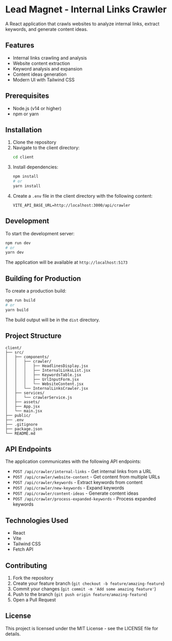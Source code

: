 # Lead Magnet - Internal Links Crawler

A React application that crawls websites to analyze internal links, extract keywords, and generate content ideas.

## Features

- Internal links crawling and analysis
- Website content extraction
- Keyword analysis and expansion
- Content ideas generation
- Modern UI with Tailwind CSS

## Prerequisites

- Node.js (v14 or higher)
- npm or yarn

## Installation

1. Clone the repository
2. Navigate to the client directory:
   ```bash
   cd client
   ```
3. Install dependencies:
   ```bash
   npm install
   # or
   yarn install
   ```
4. Create a `.env` file in the client directory with the following content:
   ```
   VITE_API_BASE_URL=http://localhost:3000/api/crawler
   ```

## Development

To start the development server:

```bash
npm run dev
# or
yarn dev
```

The application will be available at `http://localhost:5173`

## Building for Production

To create a production build:

```bash
npm run build
# or
yarn build
```

The build output will be in the `dist` directory.

## Project Structure

```
client/
├── src/
│   ├── components/
│   │   ├── crawler/
│   │   │   ├── HeadlinesDisplay.jsx
│   │   │   ├── InternalLinksList.jsx
│   │   │   ├── KeywordsTable.jsx
│   │   │   ├── UrlInputForm.jsx
│   │   │   └── WebsiteContent.jsx
│   │   └── InternalLinksCrawler.jsx
│   ├── services/
│   │   └── crawlerService.js
│   ├── assets/
│   ├── App.jsx
│   └── main.jsx
├── public/
├── .env
├── .gitignore
├── package.json
└── README.md
```

## API Endpoints

The application communicates with the following API endpoints:

- `POST /api/crawler/internal-links` - Get internal links from a URL
- `POST /api/crawler/website-content` - Get content from multiple URLs
- `POST /api/crawler/keywords` - Extract keywords from content
- `POST /api/crawler/new-keywords` - Expand keywords
- `POST /api/crawler/content-ideas` - Generate content ideas
- `POST /api/crawler/process-expanded-keywords` - Process expanded keywords

## Technologies Used

- React
- Vite
- Tailwind CSS
- Fetch API

## Contributing

1. Fork the repository
2. Create your feature branch (`git checkout -b feature/amazing-feature`)
3. Commit your changes (`git commit -m 'Add some amazing feature'`)
4. Push to the branch (`git push origin feature/amazing-feature`)
5. Open a Pull Request

## License

This project is licensed under the MIT License - see the LICENSE file for details.
